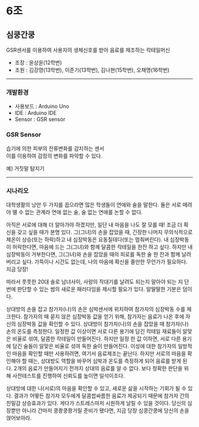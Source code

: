 # 6조

## 심쿵간쿵

GSR센서를 이용하여 사용자의 생체신호를 받아 음료를 제조하는 칵테일머신  

* 조장 : 윤상윤(12학번)  
* 조원 : 김강영(13학번), 이준기(13학번), 김나현(15학번), 오채명(16학번)  

***

### 개발환경  

* 사용보드 : Arduino Uno  
* IDE : Arduino IDE  
* Sensor : GSR sensor  

### GSR Sensor  

습기에 의한 피부의 전류변화를 감지하는 센서  
이를 이용하여 감정의 변화를 파악할 수 있다.  

예) 거짓말 탐지기

***

### 시나리오  

대학생활의 낭만 두 가지를 꼽으라면 많은 학생들이 연애와 술을 말한다. 둘은 서로 떼려야 뗼 수 없는 관계라 연애 없는 술, 술 없는 연애를 논할 수 없다.  
아직은 서로에 대해 더 알아가야 하겠지만, 일단 내 마음을 나도 잘 모를 때! 조금 더 확신을 갖고 싶을 때가 분명 있다. 그(그녀)의 손을 잡았을 때, 긴장한 나머지 무의식적으로 체온이 상승(또는 하락)하고 내 심장박동은 요동칠테다(또는 멈춰버린다). 내 심장박동이 허락한다면, 마음에 드는 그(그녀)와 함께 달콤한 칵테일을 한잔 하고 싶다. 하지만 내 심장박동이 거부한다면, 그(그녀)와 손을 잡았을 때의 피로를 독한 술 한 잔과 함께 날려버리고 싶다. 가뜩이나 시간도 없는데, 나의 마음에 확신을 줄만한 무언가가 필요하다. 지금 당장!  

따라서 풋풋한 20대 솔로 남녀사이, 사랑의 작대기를 날려도 되는지 말아야 되는 지 단번에 판단할 수 있는 썸의 새로운 패러다임을 제시할 필요가 있다. 알딸딸한 기분은 덤이다.  
상대방의 손을 잡고 참가자(나)의 손은 심박센서에 위치하여 참가자의 심장박동 수를 체크한다. 참가자의 때 묻지 않은 심장박동 값을 얻기 위해, 참가자는 음료가 나온 후에 자신의 심장박동 값을 확인할 수 있다. 상대방이 참가자(나)의 손을 잡았을 때 참가자(나) 손의 온도를 측정한다. 일정한 값 이상이면 서로 다른 용기에 담긴 칵테일 재료들이 알맞은 비율로 섞여, 달콤한 칵테일이 만들어진다. 하지만 일정 한 값 이하면, 서로 다른 용기에 담긴 술들이 알맞은 비율로 섞여 독한 술이 만들어진다. 이성에 대한 참가자의 일방적인 마음을 확인할 때만 사용하려면, 여기서 음료제조는 끝난다. 하지만 서로의 마음을 확인해야 할 때는, 상대방도 역할을 바꾸어 심박과 온도를 측정하게 되어 음료를 받게 된다. 2개의 음료가 만들어지기 전까지 상대의 음료를 알 수 없다. 보다 정확한 판단을 위해 사전테스트를 진행하여 신뢰도를 높이면 일석이조다.  
상대방에 대한 나(서로)의 마음을 확인할 수 있고, 새로운 삶을 시작하는 기회가 될 수 있다. 결과가 어떻든 참가자 모두에게 달콤쌉싸름한 음료가 제공되기 때문에 참가자 간의 친밀감 상승효과가 있다. 게다가 스트레스마저 시원하게 날릴 수 있을 것이다. 당신의 심장뿐만 아니라 간마저 쿵쾅쿵쾅거릴 준비가 됐다면, 지금 당장 심쿵간쿵에 당신의 손을 얹어보아라.

